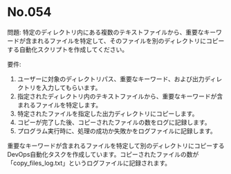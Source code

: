 # No.054

問題: 特定のディレクトリ内にある複数のテキストファイルから、重要なキーワードが含まれるファイルを特定して、そのファイルを別のディレクトリにコピーする自動化スクリプトを作成してください。

要件:

1. ユーザーに対象のディレクトリパス、重要なキーワード、および出力ディレクトリを入力してもらいます。
1. 指定されたディレクトリ内のテキストファイルから、重要なキーワードが含まれるファイルを特定します。
1. 特定されたファイルを指定した出力ディレクトリにコピーします。
1. コピーが完了した後、コピーされたファイルの数をログに記録します。
1. プログラム実行時に、処理の成功か失敗かをログファイルに記録します。

重要なキーワードが含まれるファイルを特定して別のディレクトリにコピーするDevOps自動化タスクを作成しています。コピーされたファイルの数が「copy_files_log.txt」というログファイルに記録されます。
